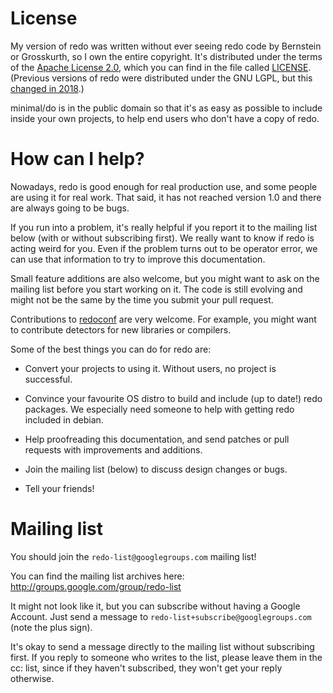 # License

My version of redo was written without ever seeing redo code by Bernstein or
Grosskurth, so I own the entire copyright.  It's distributed under the terms
of the [Apache License 2.0](https://www.apache.org/licenses/LICENSE-2.0),
which you can find in the file called
[LICENSE](https://github.com/apenwarr/redo/tree/master/LICENSE).  (Previous
versions of redo were distributed under the GNU LGPL, but this [changed in
2018](https://groups.google.com/forum/#!topic/redo-list/wLMZMxtn4wo).)

minimal/do is in the public domain so that it's as easy as possible
to include inside your own projects, to help end users who don't
have a copy of redo.


# How can I help?

Nowadays, redo is good enough for real production use, and some people
are using it for real work.  That said, it has
not reached version 1.0 and there are always going to be bugs.

If you run into a problem, it's really helpful if you report it to the
mailing list below (with or without subscribing first).  We really want to
know if redo is acting weird for you.  Even if the problem turns out to be
operator error, we can use that information to try to improve this
documentation.

Small feature additions are also welcome, but you might want to ask on the
mailing list before you start working on it.  The code is still evolving and
might not be the same by the time you submit your pull request.

Contributions to [redoconf](/cookbook/redoconf-simple/) are very welcome.
For example, you might want to contribute detectors for new libraries or
compilers.

Some of the best things you can do for redo are:

- Convert your projects to using it.  Without users, no project is
  successful.

- Convince your favourite OS distro to build and include (up to date!) redo
  packages.  We especially need someone to help with getting redo included
  in debian.

- Help proofreading this documentation, and send patches or pull requests
  with improvements and additions.

- Join the mailing list (below) to discuss design changes or bugs.

- Tell your friends!


# Mailing list

You should join the `redo-list@googlegroups.com` mailing list!

You can find the mailing list archives here:
<http://groups.google.com/group/redo-list>

It might not look like it, but you can subscribe without having a
Google Account.  Just send a message to
`redo-list+subscribe@googlegroups.com` (note the plus sign).
	
It's okay to send a message directly to the mailing list
without subscribing first.  If you reply to someone who writes to the
list, please leave them in the cc: list, since if they
haven't subscribed, they won't get your reply otherwise. 
